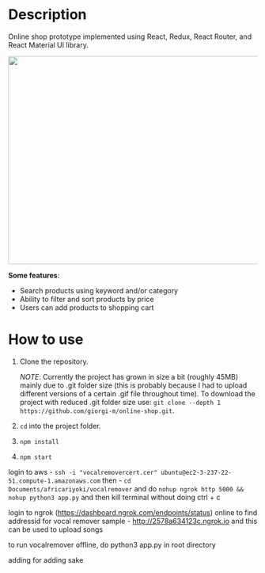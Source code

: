 # Description

Online shop prototype implemented using React, Redux, React Router, and React Material UI library.


<img src="https://raw.githubusercontent.com/giorgi-m/online-shop/master/src/Images/screenshot.PNG" width="820" height="420">


**Some features**:
- Search products using keyword and/or category
- Ability to filter and sort products by price
- Users can add products to shopping cart

# How to use

1. Clone the repository.

    _NOTE_: Currently the project has grown in size a bit (roughly 45MB) mainly due to .git folder size (this is probably because I had to upload different versions of a certain .gif file throughout time). To download the project with reduced .git folder size use: ```git clone --depth 1 https://github.com/giorgi-m/online-shop.git```.

2. ```cd``` into the project folder.
3. ```npm install```
4. ```npm start```


 login to aws -  `ssh -i "vocalremovercert.cer" ubuntu@ec2-3-237-22-51.compute-1.amazonaws.com`
 then - `cd Documents/africariyoki/vocalremover`
  and do `nohup ngrok http 5000 && nohup python3 app.py` and then kill terminal without doing ctrl + c

  login to ngrok (https://dashboard.ngrok.com/endpoints/status) online to find addressid for vocal remover sample -	http://2578a634123c.ngrok.io and this can be used to upload songs

to run vocalremover offline, do python3 app.py in root directory

adding for adding sake